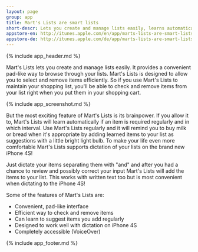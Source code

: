 ```yaml
---
layout: page
group: app
title: Mart's Lists are smart lists
short-descr: Lets you create and manage lists easily, learns automatically if an item is added regularly and supports dictation.
appstore-en: http://itunes.apple.com/en/app/marts-lists-are-smart-lists/id488513021
appstore-de: http://itunes.apple.com/de/app/marts-lists-are-smart-lists/id488513021
---
```


{% include app_header.md %}

Mart's Lists lets you create and manage lists easily. It provides a convenient pad-like way to browse through your lists. Mart's Lists is designed to allow you to select and remove items efficiently. So if you use Mart's Lists to maintain your shopping list, you'll be able to check and remove items from your list right when you put them in your shopping cart.

{% include app_screenshot.md %}

But the most exciting feature of Mart's Lists is its brainpower. If you allow it to, Mart's Lists will learn automatically if an item is required regularly and in which interval. Use Mart's Lists regularly and it will remind you to buy milk or bread when it's appropriate by adding learned items to your list as suggestions with a little bright light bulb. To make your life even more comfortable Mart's Lists supports dictation of your lists on the brand new iPhone 4S!

Just dictate your items separating them with "and" and after you had a chance to review and possibly correct your input Mart's Lists will add the items to your list. This works with written text too but is most convenient when dictating to the iPhone 4S!

Some of the features of Mart's Lists are:
* Convenient, pad-like interface
* Efficient way to check and remove items
* Can learn to suggest items you add regularly
* Designed to work well with dictation on iPhone 4S
* Completely accessible (VoiceOver)

{% include app_footer.md %}

